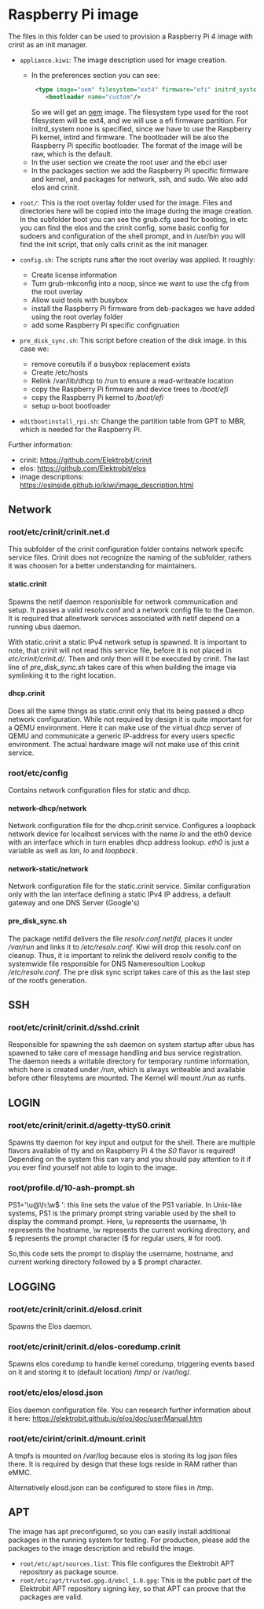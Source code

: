# Raspberry Pi image

The files in this folder can be used to provision a Raspberry Pi 4 image with crinit as an init manager.

- `appliance.kiwi`: The image description used for image creation. 
    - In the preferences section you can see: 
        ```xml
         <type image="oem" filesystem="ext4" firmware="efi" initrd_system="none" bootpartition="false" efipartsize="128" devicepersistency="by-label" editbootinstall="editbootinstall_rpi.sh">
            <bootloader name="custom"/>
        ```
         So we will get an [oem](https://osinside.github.io/kiwi/image_types_and_results.html) image. The filesystem type used for the root filesystem will be ext4, and we will use a efi firmware partition. For initrd_system none is specified, since we have to use the Raspberry Pi kernel, intird and firmware. The bootloader will be also the Raspberry Pi specific bootloader. The format of the image will be raw, which is the default.
    - In the user section we create the root user and the ebcl user
    - In the packages section we add the Raspberry Pi specific firmware and kernel, and packages for network, ssh, and sudo. We also add elos and crinit.

- `root/`: This is the root overlay folder used for the image. Files and directories here will be copied into the image during the image creation. In the subfolder boot you can see the grub.cfg used for booting, in etc you can find the elos and the crinit config, some basic config for sudoers and configuration of the shell prompt, and in /usr/bin you will find the init script, that only calls crinit as the init manager.

- `config.sh`: The scripts runs after the root overlay was applied. It roughly:
    - Create license information
    - Turn grub-mkconfig into a noop, since we want to use the cfg from the root overlay
    - Allow suid tools with busybox
    - install the Raspberry Pi firmware from deb-packages we have added using the root overlay folder
    - add some Raspberry Pi specific configruation

- `pre_disk_sync.sh`: This script before creation of the disk image. In this case we:
    - remove coreutils if a busybox replacement exists
    - Create /etc/hosts
    - Relink /var/lib/dhcp to /run to ensure a read-writeable location
    - copy the Raspberry Pi firmware and device trees to _/boot/efi_
    - copy the Raspberry Pi kernel  to _/boot/efi_
    - setup u-boot bootloader

- `editbootinstall_rpi.sh`: Change the partition table from GPT to MBR, which is needed for the Raspberry Pi.


Further information:
- crinit: https://github.com/Elektrobit/crinit
- elos: https://github.com/Elektrobit/elos
- image descriptions: https://osinside.github.io/kiwi/image_description.html

## Network

### root/etc/crinit/crinit.net.d

This subfolder of the crinit configuration folder contains network specifc service files. Crinit does not recognize
the naming of the subfolder, rathers it was choosen for a better understanding for maintainers.

#### static.crinit

Spawns the netif daemon responisible for network communication and setup. It passes a valid resolv.conf and a network config file
to the Daemon. It is required that allnetwork services associated with netif depend on a running ubus daemon.

With static.crinit a static IPv4 network setup is spawned. It is important to note, that crinit will not read this service file,
before it is not placed in _etc/crinit/crinit.d/_. Then and only then will it be executed by crinit. The last line of
_pre_disk_sync.sh_ takes care of this when building the image via symlinking it to the right location.

#### dhcp.crinit

Does all the same things as static.crinit only that its being passed a dhcp network configuration. While not required by design
it is quite important for a QEMU environment. Here it can make use of the virtual dhcp server of QEMU and communicate a
generic IP-address for every users specfic environment. The actual hardware image will not make use of this crinit service.

### root/etc/config

Contains network configuration files for static and dhcp.

#### network-dhcp/network

Network configuration file for the dhcp.crinit service. Configures a loopback network device for localhost services with the name _lo_
and the eth0 device with an interface which in turn enables dhcp address lookup.
_eth0_ is just a variable as well as _lan_, _lo_ and _loopback_.

#### network-static/network

Network configuration file for the static.crinit service. Similar configuration only with the lan interface
defining a static IPv4 IP address, a default gateway and one DNS Server (Google's)

#### pre_disk_sync.sh

The package netifd delivers the file _resolv.conf.netifd_, places it under _/var/run_ and links it to
_/etc/resolv.conf_. Kiwi will drop this resolv.conf on cleanup. Thus, it is important to relink the deliverd
resolv conifig to the systemwide file responsible for DNS Nameresoultion Lookup _/etc/resolv.conf_.
The pre disk sync script takes care of this as the last step of the rootfs generation.

## SSH

### root/etc/crinit/crinit.d/sshd.crinit

Responsible for spawning the ssh daemon on system startup after ubus has spawned to take care of message
handling and bus service registration. The daemon needs a writable directory for temporary runtime information, which here
is created under _/run_, which is always writeable and available before other filesytems are mounted. The Kernel will mount
_/run_ as runfs.

## LOGIN

### root/etc/crinit/crinit.d/agetty-ttyS0.crinit

Spawns tty daemon for key input and output for the shell. There are multiple flavors available of tty
and on Raspberry Pi 4 the _S0_ flavor is required! Depending on the system this can vary
and you should pay attention to it if you ever find yourself not able to login to the image.

### root/profile.d/10-ash-prompt.sh

PS1='\u@\h:\w\$ ': this line sets the value of the PS1 variable. In Unix-like systems, PS1 is the primary prompt string 
variable used by the shell to display the command prompt. Here, \u represents the username, \h represents the hostname,
\w represents the current working directory, and \$ represents the prompt character ($ for regular users, # for root).

So,this code sets the prompt to display the username, hostname, and current working directory followed by a $ prompt character.

## LOGGING

### root/etc/crinit/crinit.d/elosd.crinit

Spawns the Elos daemon.

### root/etc/crinit/crinit.d/elos-coredump.crinit

Spawns elos coredump to handle kernel coredump, triggering events based on it and storing it to
(default location) /tmp/ or /var/log/.

### root/etc/elos/elosd.json

Elos daemon configuration file. You can research further information about it here:
https://elektrobit.github.io/elos/doc/userManual.htm

### root/etc/cirint/crinit.d/mount.crinit

A tmpfs is mounted on /var/log because elos is storing its log json files there.
It is required by design that these logs reside in RAM rather than eMMC.

Alternatively elosd.json can be configured to store files in /tmp.

## APT

The image has apt preconfigured, so you can easily install additional packages in the running system for testing.
For production, please add the packages to the image description and rebuild the image.

- `root/etc/apt/sources.list`: This file configures the Elektrobit APT repository as package source.
- `root/etc/apt/trusted.gpg.d/ebcl_1.0.gpg`: This is the public part of the Elektrobit APT repository signing key, so that APT can proove that the packages are valid.
